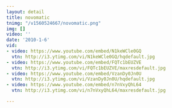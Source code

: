 ```yaml
---
layout: detail
title: novomatic
tnimg: "/v1560524667/novomatic.png"
img: []
video: ''
date: '2010-1-6'
vid:
- video: https://www.youtube.com/embed/N1keWCle0GQ
  vtn: http://i3.ytimg.com/vi/N1keWCle0GQ/hqdefault.jpg
- video: https://www.youtube.com/embed/FQTc1bEUZVE
  vtn: http://i3.ytimg.com/vi/FQTc1bEUZVE/maxresdefault.jpg
- video: https://www.youtube.com/embed/VzanDy0Jn0U
  vtn: http://i3.ytimg.com/vi/VzanDy0Jn0U/hqdefault.jpg
- video: https://www.youtube.com/embed/n7nVxyQhL64
  vtn: http://i3.ytimg.com/vi/n7nVxyQhL64/maxresdefault.jpg

---
```

